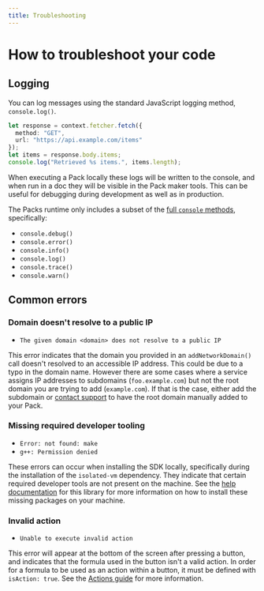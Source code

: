 ```yaml
---
title: Troubleshooting
---
```


# How to troubleshoot your code

## Logging

You can log messages using the standard JavaScript logging method, `console.log()`.

```ts
let response = context.fetcher.fetch({
  method: "GET",
  url: "https://api.example.com/items"
});
let items = response.body.items;
console.log("Retrieved %s items.", items.length);
```

When executing a Pack locally these logs will be written to the console, and when run in a doc they will be visible in the Pack maker tools. This can be useful for debugging during development as well as in production.

The Packs runtime only includes a subset of the [full `console` methods][mdn_console], specifically:

- `console.debug()`
- `console.error()`
- `console.info()`
- `console.log()`
- `console.trace()`
- `console.warn()`


## Common errors

### Domain doesn't resolve to a public IP

- `The given domain <domain> does not resolve to a public IP`

This error indicates that the domain you provided in an `addNetworkDomain()` call doesn't resolved to an accessible IP address. This could be due to a typo in the domain name. However there are some cases where a service assigns IP addresses to subdomains (`foo.example.com`) but not the root domain you are trying to add (`example.com`). If that is the case, either add the subdomain or [contact support][support] to have the root domain manually added to your Pack.


### Missing required developer tooling

- `Error: not found: make`
- `g++: Permission denied`

These errors can occur when installing the SDK locally, specifically during the installation of the `isolated-vm` dependency. They indicate that certain required developer tools are not present on the machine. See the [help documentation][isolated_vm_requirements] for this library for more information on how to install these missing packages on your machine.


### Invalid action

- `Unable to execute invalid action`

This error will appear at the bottom of the screen after pressing a button, and indicates that the formula used in the button isn't a valid action. In order for a formula to be used as an action within a button, it must be defined with `isAction: true`. See the [Actions guide][actions_create] for more information.


[mdn_console]: https://developer.mozilla.org/en-US/docs/Web/API/console
[support]: ../../support.md
[isolated_vm_requirements]: https://github.com/laverdet/isolated-vm#requirements
[actions_create]: ../blocks/actions.md#creating-actions
